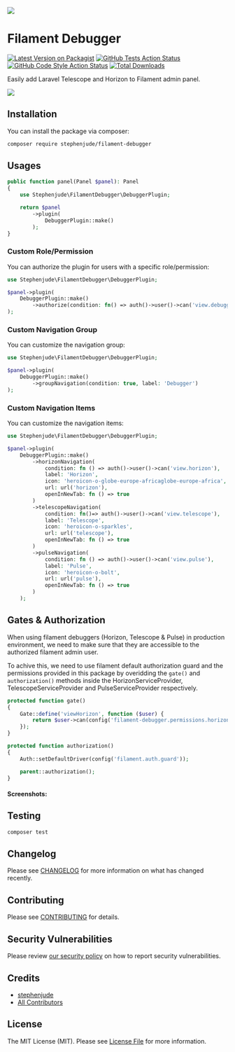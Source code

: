 ![](https://raw.githubusercontent.com/stephenjude/filament-debugger/main/art/banner.jpg)

# Filament Debugger

[![Latest Version on Packagist](https://img.shields.io/packagist/v/stephenjude/filament-debugger.svg?style=flat-square)](https://packagist.org/packages/stephenjude/filament-debugger)
[![GitHub Tests Action Status](https://img.shields.io/github/workflow/status/stephenjude/filament-debugger/run-tests?label=tests)](https://github.com/stephenjude/filament-debugger/actions?query=workflow%3Arun-tests+branch%3Amain)
[![GitHub Code Style Action Status](https://img.shields.io/github/workflow/status/stephenjude/filament-debugger/Fix%20PHP%20code%20style%20issues?label=code%20style)](https://github.com/stephenjude/filament-debugger/actions?query=workflow%3A"Fix+PHP+code+style+issues"+branch%3Amain)
[![Total Downloads](https://img.shields.io/packagist/dt/stephenjude/filament-debugger.svg?style=flat-square)](https://packagist.org/packages/stephenjude/filament-debugger)

Easily add Laravel Telescope and Horizon to Filament admin panel.

![](https://raw.githubusercontent.com/stephenjude/filament-debugger/main/art/screen1.png)

## Installation

You can install the package via composer:

```bash
composer require stephenjude/filament-debugger
```

## Usages
```php
public function panel(Panel $panel): Panel
{
    use Stephenjude\FilamentDebugger\DebuggerPlugin;

    return $panel
        ->plugin(
            DebuggerPlugin::make()
        );
}
```

### Custom Role/Permission
You can authorize the plugin for users with a specific role/permission:

```php
use Stephenjude\FilamentDebugger\DebuggerPlugin;

$panel->plugin(
    DebuggerPlugin::make()
        ->authorize(condition: fn() => auth()->user()->can('view.debuggers'))
);
 ```

### Custom Navigation Group
You can customize the navigation group:

```php
use Stephenjude\FilamentDebugger\DebuggerPlugin;

$panel->plugin(
    DebuggerPlugin::make()
        ->groupNavigation(condition: true, label: 'Debugger')
);
 ```

### Custom Navigation Items
You can customize the navigation items:

```php
use Stephenjude\FilamentDebugger\DebuggerPlugin;

$panel->plugin(
    DebuggerPlugin::make()
        ->horizonNavigation(
            condition: fn () => auth()->user()->can('view.horizon'),
            label: 'Horizon',
            icon: 'heroicon-o-globe-europe-africaglobe-europe-africa',
            url: url('horizon'),
            openInNewTab: fn () => true
        )
        ->telescopeNavigation(
            condition: fn()=> auth()->user()->can('view.telescope'),
            label: 'Telescope',
            icon: 'heroicon-o-sparkles',
            url: url('telescope'),
            openInNewTab: fn () => true
        )
        ->pulseNavigation(
            condition: fn () => auth()->user()->can('view.pulse'),
            label: 'Pulse',
            icon: 'heroicon-o-bolt',
            url: url('pulse'),
            openInNewTab: fn () => true
        )
    );
```

## Gates & Authorization
When using filament debuggers (Horizon, Telescope & Pulse) in production environment, we need to make sure that they are accessible to the authorized filament admin user.

To achive this, we need to use filament default authorization guard and the permissions provided in this package by overidding the `gate()` and  `authorization()` methods inside the HorizonServiceProvider,  TelescopeServiceProvider and PulseServiceProvider respectively.

```php
protected function gate()
{
    Gate::define('viewHorizon', function ($user) {
        return $user->can(config('filament-debugger.permissions.horizon'));
    });
}

protected function authorization()
{
    Auth::setDefaultDriver(config('filament.auth.guard'));

    parent::authorization();
}

```

####  Screenshots:


## Testing

```bash
composer test
```

## Changelog

Please see [CHANGELOG](CHANGELOG.md) for more information on what has changed recently.

## Contributing

Please see [CONTRIBUTING](https://github.com/stephenjude/.github/blob/main/CONTRIBUTING.md) for details.

## Security Vulnerabilities

Please review [our security policy](../../security/policy) on how to report security vulnerabilities.

## Credits

- [stephenjude](https://github.com/stephenjude)
- [All Contributors](../../contributors)

## License

The MIT License (MIT). Please see [License File](LICENSE.md) for more information.
